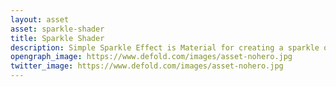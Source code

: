 ```yaml
---
layout: asset
asset: sparkle-shader
title: Sparkle Shader
description: Simple Sparkle Effect is Material for creating a sparkle or glare effect on the sprite. You can adjust parameters such as size, angle, and position in the material constants, as well as animate them via go.animate.
opengraph_image: https://www.defold.com/images/asset-nohero.jpg
twitter_image: https://www.defold.com/images/asset-nohero.jpg
---
```


